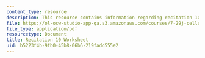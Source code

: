 ```yaml
---
content_type: resource
description: This resource contains information regarding recitation 10 worksheet
file: https://ol-ocw-studio-app-qa.s3.amazonaws.com/courses/7-29j-cellular-neurobiology-spring-2012/b5223f4b9fb045b806b6219fadd555e2_MIT7_29JS12_Recitation10.pdf
file_type: application/pdf
resourcetype: Document
title: Recitation 10 Worksheet
uid: b5223f4b-9fb0-45b8-06b6-219fadd555e2
---
```

